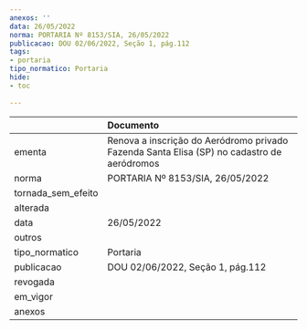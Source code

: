 ```yaml
---
anexos: ''
data: 26/05/2022
norma: PORTARIA Nº 8153/SIA, 26/05/2022
publicacao: DOU 02/06/2022, Seção 1, pág.112
tags:
- portaria
tipo_normatico: Portaria
hide: 
- toc 
 
---
```


|                    | Documento                                                                                  |
|:-------------------|:-------------------------------------------------------------------------------------------|
| ementa             | Renova a inscrição do Aeródromo privado Fazenda Santa Elisa (SP) no cadastro de aeródromos |
| norma              | PORTARIA Nº 8153/SIA, 26/05/2022                                                           |
| tornada_sem_efeito |                                                                                            |
| alterada           |                                                                                            |
| data               | 26/05/2022                                                                                 |
| outros             |                                                                                            |
| tipo_normatico     | Portaria                                                                                   |
| publicacao         | DOU 02/06/2022, Seção 1, pág.112                                                           |
| revogada           |                                                                                            |
| em_vigor           |                                                                                            |
| anexos             |                                                                                            |